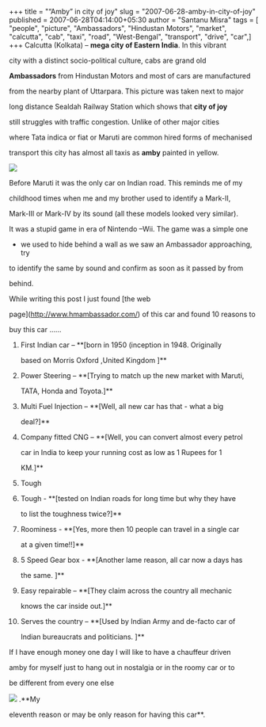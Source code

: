 +++
title = "“Amby” in city of joy"
slug = "2007-06-28-amby-in-city-of-joy"
published = 2007-06-28T04:14:00+05:30
author = "Santanu Misra"
tags = [ "people", "picture", "Ambassadors", "Hindustan Motors", "market", "calcutta", "cab", "taxi", "road", "West-Bengal", "transport", "drive", "car",]
+++
Calcutta (Kolkata) – **mega city of Eastern India**. In this vibrant

city with a distinct socio-political culture, cabs are grand old

**Ambassadors** from Hindustan Motors and most of cars are manufactured

from the nearby plant of Uttarpara. This picture was taken next to major

long distance Sealdah Railway Station which shows that **city of joy**

still struggles with traffic congestion. Unlike of other major cities

where Tata indica or fiat or Maruti are common hired forms of mechanised

transport this city has almost all taxis as **amby** painted in yellow.



[](http://blog.santm.com/image_article/cal-cab-big.jpg "Yellow Cab of Calcutta")![](../images/2007-06-28-amby-in-city-of-joy-cal-cab.jpg)



Before Maruti it was the only car on Indian road. This reminds me of my

childhood times when me and my brother used to identify a Mark-II,

Mark-III or Mark-IV by its sound (all these models looked very similar).

It was a stupid game in era of Nintendo –Wii. The game was a simple one

- we used to hide behind a wall as we saw an Ambassador approaching, try

to identify the same by sound and confirm as soon as it passed by from

behind.



While writing this post I just found [the web

page](http://www.hmambassador.com/) of this car and found 10 reasons to

buy this car ……



1.  First Indian car – **\[born in 1950 (inception in 1948. Originally

    based on Morris Oxford ,United Kingdom \]**

2.  Power Steering – **\[Trying to match up the new market with Maruti,

    TATA, Honda and Toyota.\]**

3.  Multi Fuel Injection – **\[Well, all new car has that - what a big

    deal?\]**

4.  Company fitted CNG – **\[Well, you can convert almost every petrol

    car in India to keep your running cost as low as 1 Rupees for 1

    KM.\]**

5.  Tough

6.  Tough - **\[tested on Indian roads for long time but why they have

    to list the toughness twice?\]**

7.  Roominess - **\[Yes, more then 10 people can travel in a single car

    at a given time!!\]**

8.  5 Speed Gear box - **\[Another lame reason, all car now a days has

    the same. \]**

9.  Easy repairable – **\[They claim across the country all mechanic

    knows the car inside out.\]**

10. Serves the country – **\[Used by Indian Army and de-facto car of

    Indian bureaucrats and politicians. \]**



If I have enough money one day I will like to have a chauffeur driven

amby for myself just to hang out in nostalgia or in the roomy car or to

be different from every one else

![](../images/2007-06-28-amby-in-city-of-joy-icon_wink.gif) .**My

eleventh reason or may be only reason for having this car**.
